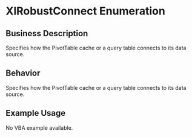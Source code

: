# XlRobustConnect Enumeration

## Business Description
Specifies how the PivotTable cache or a query table connects to its data source.

## Behavior
Specifies how the PivotTable cache or a query table connects to its data source.

## Example Usage
No VBA example available.